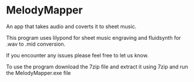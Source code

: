 # MelodyMapper
An app that takes audio and coverts it to sheet music.


This program uses lilypond for sheet music engraving and fluidsynth for .wav to .mid conversion.

If you encounter any issues please feel free to let us know.

To use the program download the 7zip file and extract it using 7zip and run the MelodyMapper.exe file
